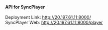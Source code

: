 **API for SyncPlayer**
<br><br>
Deployment Link: http://20.197.61.11:8000/<br>
SyncPlayer Web: http://20.197.61.11:8000/player
